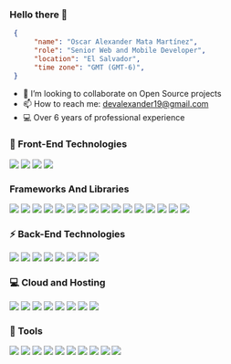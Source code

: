 ### Hello there 👋

```json
 {
      "name": "Oscar Alexander Mata Martínez",
      "role": "Senior Web and Mobile Developer",
      "location": "El Salvador",
      "time zone": "GMT (GMT-6)",
 }
```

- 👯 I’m looking to collaborate on Open Source projects
- 📫 How to reach me: devalexander19@gmail.com
- 💻 Over 6 years of professional experience

### 🚀 Front-End Technologies

<p>
    <img src="https://img.shields.io/badge/html5-%23E34F26.svg?style=for-the-badge&logo=html5&logoColor=white">
    <img src="https://img.shields.io/badge/css3-%231572B6.svg?style=for-the-badge&logo=css3&logoColor=white">
    <img src="https://img.shields.io/badge/javascript-%23323330.svg?style=for-the-badge&logo=javascript&logoColor=%23F7DF1E">
    <img src="https://img.shields.io/badge/typescript-%23007ACC.svg?style=for-the-badge&logo=typescript&logoColor=white">
</p>

### Frameworks And Libraries

<p>
    <img src="https://img.shields.io/badge/react-%2320232a.svg?style=for-the-badge&logo=react&logoColor=%2361DAFB">
    <img src="https://img.shields.io/badge/react_native-%2320232a.svg?style=for-the-badge&logo=react&logoColor=%2361DAFB">   
    <img src="https://img.shields.io/badge/Next-black?style=for-the-badge&logo=next.js&logoColor=white">
    <img src="https://img.shields.io/badge/tailwindcss-%2338B2AC.svg?style=for-the-badge&logo=tailwind-css&logoColor=white">
    <img src="https://img.shields.io/badge/-AntDesign-%230170FE?style=for-the-badge&logo=ant-design&logoColor=white">
    <img src="https://img.shields.io/badge/-ApolloGraphQL-311C87?style=for-the-badge&logo=apollo-graphql">
    <img src="https://img.shields.io/badge/bootstrap-%23563D7C.svg?style=for-the-badge&logo=bootstrap&logoColor=white">
    <img src="https://img.shields.io/badge/Gatsby-%23663399.svg?style=for-the-badge&logo=gatsby&logoColor=white">
    <img src="https://img.shields.io/badge/jquery-%230769AD.svg?style=for-the-badge&logo=jquery&logoColor=white">
    <img src="https://img.shields.io/badge/Nuxt-black?style=for-the-badge&logo=nuxt.js&logoColor=white">
    <img src="https://img.shields.io/badge/redux-%23593d88.svg?style=for-the-badge&logo=redux&logoColor=white">
    <img src="https://img.shields.io/badge/SASS-hotpink.svg?style=for-the-badge&logo=SASS&logoColor=white">
    <img src="https://img.shields.io/badge/styled--components-DB7093?style=for-the-badge&logo=styled-components&logoColor=white">
    <img src="https://img.shields.io/badge/vuejs-%2335495e.svg?style=for-the-badge&logo=vuedotjs&logoColor=%234FC08D">
    <img src="https://img.shields.io/badge/webpack-%238DD6F9.svg?style=for-the-badge&logo=webpack&logoColor=black">
    <img src="https://img.shields.io/badge/markdown-%23000000.svg?style=for-the-badge&logo=markdown&logoColor=white">
</p>


### ⚡️ Back-End Technologies

<p>
    <img src="https://img.shields.io/badge/php-%23404d59.svg?style=for-the-badge&logo=php">
    <img src="https://img.shields.io/badge/laravel-%23404d59.svg?style=for-the-badge&logo=laravel">
    <img src="https://img.shields.io/badge/mongodb-%23404d59.svg?style=for-the-badge&logo=mongodb">
    <img src="https://img.shields.io/badge/redis-%23404d59.svg?style=for-the-badge&logo=redis&logoColor=white">
    <img src="https://img.shields.io/badge/express.js-%23404d59.svg?style=for-the-badge&logo=express&logoColor=%2361DAFB">
    <img src="https://img.shields.io/badge/node.js-6DA55F?style=for-the-badge&logo=node.js&logoColor=white">
    <img src="https://img.shields.io/badge/rails-%23CC0000.svg?style=for-the-badge&logo=ruby-on-rails&logoColor=white">
    <img src="https://img.shields.io/badge/ruby-%23CC342D.svg?style=for-the-badge&logo=ruby&logoColor=white">
</p>

### 💻 Cloud and Hosting

<p>
    <img src="https://img.shields.io/badge/AWS-%23FF9900.svg?style=for-the-badge&logo=amazon-aws&logoColor=white">
    <img src="https://img.shields.io/badge/amazon-s3-50952e.svg?style=for-the-badge&logo=amazon-s3&logoColor=white">
    <img src="https://img.shields.io/badge/amazon-lambda-e77a0a.svg?style=for-the-badge&logo=aws-lambda&logoColor=white">
    <img src="https://img.shields.io/badge/firebase-%23039BE5.svg?style=for-the-badge&logo=firebase">
    <img src="https://img.shields.io/badge/vercel-%23000000.svg?style=for-the-badge&logo=vercel&logoColor=white">
    <img src="https://img.shields.io/badge/netlify-%23000000.svg?style=for-the-badge&logo=netlify&logoColor=#00C7B7">
    <img src="https://img.shields.io/badge/DigitalOcean-%230167ff.svg?style=for-the-badge&logo=digitalOcean&logoColor=white">
    <img src="https://img.shields.io/badge/heroku-%23430098.svg?style=for-the-badge&logo=heroku&logoColor=white">
</p>

### 🔧 Tools

<p>
    <img src="https://img.shields.io/badge/git-%23F05033.svg?style=for-the-badge&logo=git&logoColor=white">
    <img src="https://img.shields.io/badge/github-%23121011.svg?style=for-the-badge&logo=github&logoColor=white">
    <img src="https://img.shields.io/badge/bitbucket-%230047B3.svg?style=for-the-badge&logo=bitbucket&logoColor=white">
    <img src="https://img.shields.io/badge/gitlab-%23181717.svg?style=for-the-badge&logo=gitlab&logoColor=white">
    <img src="https://img.shields.io/badge/CIRCLECI-%23161616.svg?style=for-the-badge&logo=circleci&logoColor=white">
    <img src="https://img.shields.io/badge/travisci-%232B2F33.svg?style=for-the-badge&logo=travis&logoColor=white">
    <img src="https://img.shields.io/badge/Linux-FCC624?style=for-the-badge&logo=linux&logoColor=black">
    <img src="https://img.shields.io/badge/mac%20os-000000?style=for-the-badge&logo=macos&logoColor=F0F0F0">
    <img src="https://img.shields.io/badge/Ubuntu-E95420?style=for-the-badge&logo=ubuntu&logoColor=white">
    <img src="https://img.shields.io/badge/Windows-0078D6?style=for-the-badge&logo=windows&logoColor=white">
</p>

<!--
**AlexxMart/AlexxMart** is a ✨ _special_ ✨ repository because its `README.md` (this file) appears on your GitHub profile.

Here are some ideas to get you started:

- 🔭 I’m currently working on ...
- 🌱 I’m currently learning ...
- 👯 I’m looking to collaborate on ...
- 🤔 I’m looking for help with ...
- 💬 Ask me about ...
- 📫 How to reach me: ...
- 😄 Pronouns: ...
- ⚡ Fun fact: ...
-->
